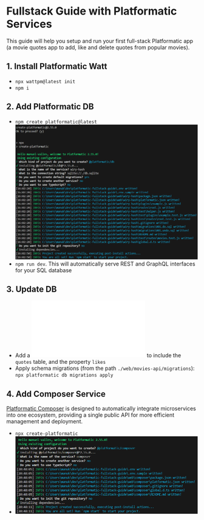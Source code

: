 # Fullstack Guide with Platformatic Services

This guide will help you setup and run your first full-stack Platformatic app (a movie quotes app to add, like and delete quotes from popular movies).

## 1. Install Platformatic Watt

- `npx wattpm@latest init`
- `npm i`

## 2. Add Platformatic DB

- `npm create platformatic@latest`
  ![Config DB](./images/plaformatic-db.png)
- `npm run dev`. This will automatically serve REST and GraphQL interfaces for your SQL database

## 3. Update DB

- Add a ![migration script](./web/movies-api/migrations/002.do.sql) to include the `quotes` table, and
  the property `likes`
- Apply schema migrations (from the path `./web/movies-api/migrations`): `npx platformatic db migrations apply`

## 4. Add Composer Service

[Platformatic Composer](https://platformatic.dev/docs/next/composer/overview) is designed to automatically integrate microservices into one ecosystem, providing a single public API for more efficient management and deployment.

- `npx create-platformatic`
- ![Composer Config](./images/platformatic-composer.png)
